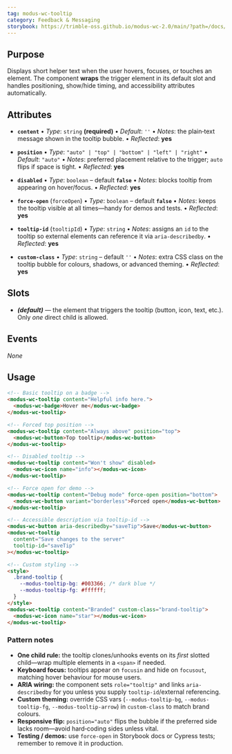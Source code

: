 ```yaml
---
tag: modus-wc-tooltip
category: Feedback & Messaging
storybook: https://trimble-oss.github.io/modus-wc-2.0/main/?path=/docs/components-tooltip--docs
---
```


## Purpose

Displays short helper text when the user hovers, focuses, or touches an element. The component **wraps** the trigger element in its default slot and handles positioning, show/hide timing, and accessibility attributes automatically.

## Attributes

- **`content`**
  • _Type_: `string` **(required)**
  • _Default_: `''`
  • _Notes_: the plain‑text message shown in the tooltip bubble.
  • _Reflected_: **yes**

- **`position`**
  • _Type_: `"auto" | "top" | "bottom" | "left" | "right"`
  • _Default_: `"auto"`
  • _Notes_: preferred placement relative to the trigger; `auto` flips if space is tight.
  • _Reflected_: **yes**

- **`disabled`**
  • _Type_: `boolean` – default **`false`**
  • _Notes_: blocks tooltip from appearing on hover/focus.
  • _Reflected_: **yes**

- **`force-open`** (`forceOpen`)
  • _Type_: `boolean` – default **`false`**
  • _Notes_: keeps the tooltip visible at all times—handy for demos and tests.
  • _Reflected_: **yes**

- **`tooltip-id`** (`tooltipId`)
  • _Type_: `string`
  • _Notes_: assigns an `id` to the tooltip so external elements can reference it via `aria-describedby`.
  • _Reflected_: **yes**

- **`custom-class`**
  • _Type_: `string` – default `''`
  • _Notes_: extra CSS class on the tooltip bubble for colours, shadows, or advanced theming.
  • _Reflected_: **yes**

## Slots

- **_(default)_** — the element that triggers the tooltip (button, icon, text, etc.). Only _one_ direct child is allowed.

## Events

_None_

## Usage

```html
<!-- Basic tooltip on a badge -->
<modus-wc-tooltip content="Helpful info here.">
  <modus-wc-badge>Hover me</modus-wc-badge>
</modus-wc-tooltip>

<!-- Forced top position -->
<modus-wc-tooltip content="Always above" position="top">
  <modus-wc-button>Top tooltip</modus-wc-button>
</modus-wc-tooltip>

<!-- Disabled tooltip -->
<modus-wc-tooltip content="Won't show" disabled>
  <modus-wc-icon name="info"></modus-wc-icon>
</modus-wc-tooltip>

<!-- Force open for demo -->
<modus-wc-tooltip content="Debug mode" force-open position="bottom">
  <modus-wc-button variant="borderless">Forced open</modus-wc-button>
</modus-wc-tooltip>

<!-- Accessible description via tooltip-id -->
<modus-wc-button aria-describedby="saveTip">Save</modus-wc-button>
<modus-wc-tooltip
  content="Save changes to the server"
  tooltip-id="saveTip"
></modus-wc-tooltip>

<!-- Custom styling -->
<style>
  .brand-tooltip {
    --modus-tooltip-bg: #003366; /* dark blue */
    --modus-tooltip-fg: #ffffff;
  }
</style>
<modus-wc-tooltip content="Branded" custom-class="brand-tooltip">
  <modus-wc-icon name="star"></modus-wc-icon>
</modus-wc-tooltip>
```

### Pattern notes

- **One child rule:** the tooltip clones/unhooks events on its _first_ slotted child—wrap multiple elements in a `<span>` if needed.
- **Keyboard focus:** tooltips appear on `focusin` and hide on `focusout`, matching hover behaviour for mouse users.
- **ARIA wiring:** the component sets `role="tooltip"` and links `aria-describedby` for you unless you supply `tooltip-id`/external referencing.
- **Custom theming:** override CSS vars (`--modus-tooltip-bg`, `--modus-tooltip-fg`, `--modus-tooltip-arrow`) in `custom-class` to match brand colours.
- **Responsive flip:** `position="auto"` flips the bubble if the preferred side lacks room—avoid hard‑coding sides unless vital.
- **Testing / demos:** use `force-open` in Storybook docs or Cypress tests; remember to remove it in production.

